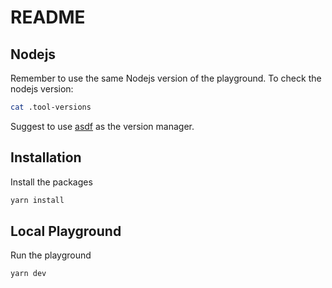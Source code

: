 # README

## Nodejs
Remember to use the same Nodejs version of the playground. To check the nodejs version:
```bash
cat .tool-versions
```
Suggest to use [asdf](https://asdf-vm.com/) as the version manager.

## Installation

Install the packages
```bash
yarn install
```

## Local Playground
Run the playground
```bash
yarn dev
```
